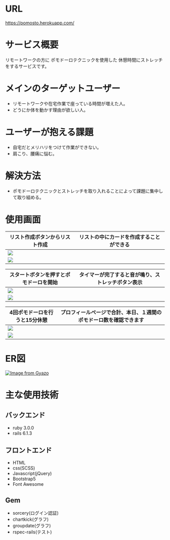 # URL
https://pomosto.herokuapp.com/
# サービス概要
リモートワークの方に
ポモドーロテクニックを使用した
休憩時間にストレッチをするサービスです。

# メインのターゲットユーザー
- リモートワークや在宅作業で座っている時間が増えた人。
- どうにか体を動かす理由が欲しい人。

# ユーザーが抱える課題
- 自宅だとメリハリをつけて作業ができない。
- 肩こり、腰痛に悩む。
# 解決方法
- ポモドーロテクニックとストレッチを取り入れることによって課題に集中して取り組める。

# 使用画面
|リスト作成ボタンからリスト作成|リストの中にカードを作成することができる|
|---|---|
|<img src="https://i.gyazo.com/41ee330e60a42793161813939d35300e.png">|
<img src="https://i.gyazo.com/63ca7db9478f91529f85f6d1e999396e.png">|

|スタートボタンを押すとポモドーロを開始|タイマーが完了すると音が鳴り、ストレッチボタン表示|
|---|---|
|<img src="https://i.gyazo.com/23fb68f993c343fc5fb8ec16df77f206.png">|
<img src="https://i.gyazo.com/73dd710627d0b4a120fee36abc5ef643.png">|

|4回ポモドーロを行うと15分休憩|プロフィールページで合計、本日、１週間のポモドーロ数を確認できます|
|---|---|
|<img src="https://i.gyazo.com/368483b93fd3edae6015a5c0db6c02a0.png">|
<img src="https://i.gyazo.com/4d399e2d45bf070744d0b9abf1acbf51.png">|

# ER図
[![Image from Gyazo](https://i.gyazo.com/7b65a40e1ccbb3e6e6b52449dd75021d.png)](https://gyazo.com/7b65a40e1ccbb3e6e6b52449dd75021d)

# 主な使用技術
## バックエンド
- ruby 3.0.0
- rails 6.1.3

## フロントエンド
- HTML
- css(SCSS)
- Javascript(jQuery)
- Bootstrap5
- Font Awesome

## Gem
- sorcery(ログイン認証)
- chartkick(グラフ)
- groupdate(グラフ)
- rspec-rails(テスト)